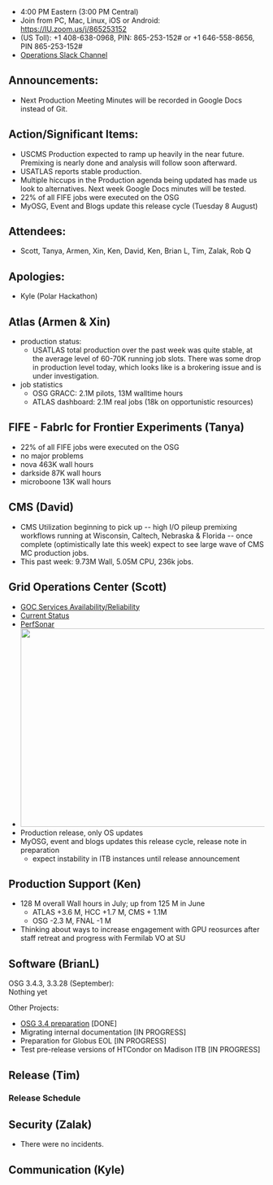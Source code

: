    * 4:00 PM Eastern (3:00 PM Central)
   * Join from PC, Mac, Linux, iOS or Android: https://IU.zoom.us/j/865253152
   * (US Toll): +1 408-638-0968, PIN: 865-253-152# or +1 646-558-8656, PIN 865-253-152#
   * [Operations Slack Channel](https://opensciencegrid.slack.com/messages/C5GAYBGA0/)
   
## Announcements: 
   * Next Production Meeting Minutes will be recorded in Google Docs instead of Git. 
 
## Action/Significant Items:
   * USCMS Production expected to ramp up heavily in the near future. Premixing is nearly done and analysis will follow soon afterward. 
   * USATLAS reports stable production.
   * Multiple hiccups in the Production agenda being updated has made us look to alternatives. Next week Google Docs minutes will be tested. 
   * 22% of all FIFE jobs were executed on the OSG
   * MyOSG, Event and Blogs update this release cycle (Tuesday 8 August)
   
## Attendees: 
   * Scott, Tanya, Armen, Xin, Ken, David, Ken, Brian L, Tim, Zalak, Rob Q
   
## Apologies: 
   * Kyle (Polar Hackathon)

## Atlas (Armen & Xin)
   * production status:
      * USATLAS total production over the past week was quite stable, at the average level of 60-70K running job slots. There was some drop in production level today, which looks like is a brokering issue and is under investigation. 
   * job statistics
      * OSG GRACC: 2.1M pilots, 13M walltime hours
      * ATLAS dashboard: 2.1M real jobs (18k on opportunistic resources)

## FIFE - FabrIc for Frontier Experiments (Tanya) 
   * 22% of all FIFE jobs were executed on the OSG
   * no major problems
   * nova 463K wall hours
   * darkside 87K wall hours
   * microboone 13K wall hours
   
## CMS (David)
   * CMS Utilization beginning to pick up -- high I/O pileup premixing workflows running at Wisconsin, Caltech, Nebraska & Florida -- once complete (optimistically late this week) expect to see large wave of CMS MC production jobs.
   * This past week: 9.73M Wall, 5.05M CPU, 236k jobs.

## Grid Operations Center (Scott)

   * [GOC Services Availability/Reliability](http://tinyurl.com/pre26vw)
   * [Current Status](http://monitor.grid.iu.edu/availability/production.html)
   * [PerfSonar](http://maddash.aglt2.org/maddash-webui/index.cgi?dashboard=OSG\%20Grid\%20Operations\%20Center\%20Test\%20Mesh\%20Config)
   * <img src="http://steige.grid.iu.edu/steige/31Jul2017.osg-flock.png" width='630' height='390'  /><br>
   * Production release, only OS updates
   * MyOSG, event and blogs updates this release cycle, release note in preparation
      * expect instability in ITB instances until release announcement
      
## Production Support (Ken)   
   * 128 M overall Wall hours in July; up from 125 M in June
      - ATLAS +3.6 M, HCC +1.7 M, CMS + 1.1M
      - OSG -2.3 M, FNAL -1 M
   * Thinking about ways to increase engagement with GPU reosurces after staff retreat and progress with Fermilab VO at SU
   
      
## Software (BrianL)

OSG 3.4.3, 3.3.28 (September):  
Nothing yet  

Other Projects:  

-   [OSG 3.4 preparation](https://jira.opensciencegrid.org/browse/SOFTWARE-2329) [DONE]
-   Migrating internal documentation [IN PROGRESS]
-   Preparation for Globus EOL [IN PROGRESS]
-   Test pre-release versions of HTCondor on Madison ITB [IN PROGRESS]    

## Release (Tim)
### Release Schedule

## Security (Zalak)
-   There were no incidents.  

## Communication (Kyle)
